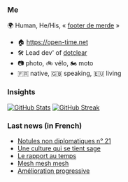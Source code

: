 ### Me

🌍 Human, He/His, « [footer de merde](https://open-time.net/post/2013/07/17/La-veritable-histoire-du-Footer-de-merde-) » 
* 🏠 https://open-time.net 
* 🛠️ Lead dev' of [dotclear](https://git.dotclear.org/dev/dotclear)
* 📷 photo, 🚲 vélo, 🏍️ moto 
* 🇫🇷 native, 🇬🇧 speaking, 🇪🇺 living

### Insights

[![GitHub Stats](https://github-readme-stats-sigma-five.vercel.app/api?username=franck-paul)](https://github.com/franck-paul)
[![GitHub Streak](https://github-readme-streak-stats.herokuapp.com?user=franck-paul)](https://git.io/streak-stats)

### Last news (in French)

<!-- BLOG-POST-LIST:START -->
- [Notules non diplomatiques n° 21](https://open-time.net/post/2023/05/31/Notules-non-diplomatiques-n%C2%B0-21)
- [Une culture qui se tient sage](https://open-time.net/post/2023/05/30/Une-culture-qui-se-tient-sage)
- [Le rapport au temps](https://open-time.net/post/2023/05/29/Le-rapport-au-temps)
- [Mesh mesh mesh](https://open-time.net/post/2023/05/28/Mesh-mesh-mesh)
- [Amélioration progressive](https://open-time.net/post/2023/05/27/Am%C3%A9lioration-progressive)
<!-- BLOG-POST-LIST:END -->
